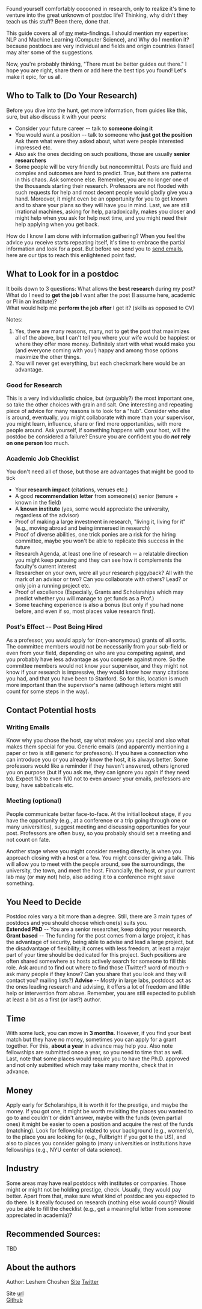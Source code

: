 <!-- # Ways to sieve through new papers and look for related ones -->

Found yourself comfortably cocooned in research, only to realize it's time to venture into the great unknown of postdoc life? Thinking, why didn't they teach us this stuff?
Been there, done that. 

This guide covers all of [my](https://ktilana.wixsite.com/leshem-choshen) meta-findings. I should mention my expertise: NLP and Machine Learning (Computer Science), and Why do I mention it? because postdocs are very individual and fields and origin countries (Israel) may alter some of the suggestions.

Now, you're probably thinking, "There must be better guides out there." I hope you are right, share them or add here the best tips you found! Let's make it epic, for us all.

## Who to Talk to (Do Your Research)
Before you dive into the hunt, get more information, from guides like this, sure, but also discuss it with your peers:
- Consider your future career -- talk to **someone doing it**
- You would want a position -- talk to someone who **just got the position**
Ask them what were they asked about, what were people interested impressed etc.
- Also ask the ones deciding on such positions, those are usually **senior researchers**
- Some people will be very friendly but noncommittal. Posts are fluid and complex and outcomes are hard to predict. True, but there are patterns in this chaos. Ask someone else.
Remember, you are no longer one of the thousands starting their research. Professors are not flooded with such requests for help and most decent people would gladly give you a hand. Moreover, it might even be an opportunity for you to get known and to share your plans so they will have you in mind. Last, we are still irrational machines, asking for help, paradoxically, makes you closer and might help when you ask for help next time, and you might need their help applying when you get back.

How do I know I am done with information gathering? When you feel the advice you receive starts repeating itself, it's time to embrace the partial information and look for a post. But before we send you to [send emails](#writing-emails), here are our tips to reach this enlightened point fast.

## What to Look for in a postdoc
It boils down to 3 questions: 
What allows the **best research** during my post?  
What do I need to **get the job** I want after the post (I assume here, academic or PI in an institute)?  
What would help me **perform the job after** I get it? (skills as opposed to CV)

Notes:
1. Yes, there are many reasons, many, not to get the post that maximizes all of the above, but I can't tell you where your wife would be happiest or where they offer more money. Definitely start with what would make you (and everyone coming with you!) happy and among those options maximize the other things.
1. You will never get everything, but each checkmark here would be an advantage.
### Good for Research
This is a very individualistic choice, but (arguably?) the most important one, so take the other choices with grain and salt.
One interesting and repeating piece of advice for many reasons is to look for a "hub". Consider who else is around, eventually, you might collaborate with more than your supervisor, you might learn, influence, share or find more opportunities, with more people around. Ask yourself, if something happens with your host, will the postdoc be considered a failure? Ensure you are confident you do **_not_ rely on one person** too much.
### Academic Job Checklist
You don't need all of those, but those are advantages that might be good to tick
- Your **research impact** (citations, venues etc.)
- A good **recommendation letter** from someone(s) senior (tenure + known in the field)  
- A **known institute** (yes, some would appreciate the university, regardless of the advisor)  
- Proof of making a large investment in research, "living it, living for it" (e.g., moving abroad and being immersed in research)  
- Proof of diverse abilities, one trick ponies are a risk for the hiring committee, maybe you won't be able to replicate this success in the future  
- Research Agenda, at least one line of research -- a relatable direction you might keep pursuing and they can see how it complements the faculty's current interest  
- Researcher on your own, were all your research piggyback? All with the mark of an advisor or two? Can you collaborate with others? Lead? or only join a running project etc.  
- Proof of excellence (Especially, Grants and Scholarships which may predict whether you will manage to get funds as a Prof.)  
- Some teaching experience is also a bonus (but only if you had none before, and even if so, most places value research first).
### Post's Effect -- Post Being Hired
As a professor, you would apply for (non-anonymous) grants of all sorts. The committee members would not be necessarily from your sub-field or even from your field, depending on who are you competing against, and you probably have less advantage as you compete against more. So the committee members would not know your supervisor, and they might not know if your research is impressive, they would know how many citations you had, and that you have been to Stanford. So for this, location is much more important than the supervisor's name (although letters might still count for some steps in the way).
## Contact Potential hosts
### Writing Emails
Know why you chose the host, say what makes you special and also what makes them special for you. Generic emails (and apparently mentioning a paper or two is still generic for professors).
If you have a connection who can introduce you or you already know the host, it is always better.
Some professors would like a reminder if they haven't answered, others ignored you on purpose (but if you ask me, they can ignore you again if they need to).
Expect 1\3 to even 1\10 not to even answer your emails, professors are busy, have sabbaticals etc.
### Meeting (optional)
People communicate better face-to-face. At the initial lookout stage, if you have the opportunity (e.g., at a conference or a trip going through one or many universities), suggest meeting and discussing opportunities for your post. Professors are often busy, so you probably should set a meeting and not count on fate.

Another stage where you might consider meeting directly, is when you approach closing with a host or a few. You might consider giving a talk. This will allow you to meet with the people around, see the surroundings, the university, the town, and meet the host. Financially, the host, or your current lab may (or may not) help, also adding it to a conference might save something.
## You Need to Decide
Postdoc roles vary a bit more than a degree. Still, there are 3 main types of postdocs and you should choose which one(s) suits you.  
**Extended PhD** -- You are a senior researcher, keep doing your research.  
**Grant based** -- The funding for the post comes from a large project, it has the advantage of security, being able to advise and lead a large project, but the disadvantage of flexibility; it comes with less freedom, at least a major part of your time should be dedicated for this project. Such positions are often shared somewhere as hosts actively search for someone to fill this role. Ask around to find out where to find those (Twitter? word of mouth-> ask many people if they know? Can you share that you look and they will contact you? mailing lists?)
**Advise** -- Mostly in large labs, postdocs act as the ones leading research and advising, it offers a lot of freedom and little help or intervention from above. Remember, you are still expected to publish at least a bit as a first (or last?) author.  

## Time
With some luck, you can move in **3 months**. However, if you find your best match but they have no money, sometimes you can apply for a grant together. For this, **about a year** in advance may help you. Also note fellowships are submitted once a year, so you need to time that as well. Last, note that some places would require you to have the Ph.D. approved and not only submitted which may take many months, check that in advance.
## Money
Apply early for Scholarships, it is worth it for the prestige, and maybe the money. If you got one, it might be worth revisiting the places you wanted to go to and couldn't or didn't answer, maybe with the funds (even partial ones) it might be easier to open a position and acquire the rest of the funds (matching).
Look for fellowship related to your background (e.g., women's), to the place you are looking for (e.g., Fullbright if you got to the US), and also to places you consider going to (many universities or institutions have fellowships (e.g., NYU center of data science).
## Industry
Some areas may have real postdocs with institutes or companies. Those might or might not be holding prestige, check. Usually, they would pay better. Apart from that, make sure what kind of postdoc are you expected to do there. Is it really focused on research (nothing else would count)? Would you be able to fill the checklist (e.g., get a meaningful letter from someone appreciated in academia)?

## Recommended Sources:
  TBD  
## About the authors
Author: Leshem Choshen [Site](https://ktilana.wixsite.com/leshem-choshen) [Twitter](https://twitter.com/LChoshen)

Site [url](https://borgr.github.io/post/)  
[Github](https://github.com/borgr/post/)  
